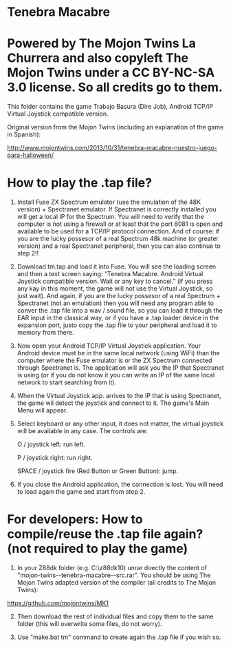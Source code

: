 # Tenebra Macabre

# Powered by The Mojon Twins La Churrera and also copyleft The Mojon Twins under a CC BY-NC-SA 3.0 license. So all credits go to them.

This folder contains the game Trabajo Basura (Dire Job), Android TCP/IP Virtual Joystick compatible version.

Original version from the Mojon Twins (including an explanation of the game in Spanish): 

http://www.mojontwins.com/2013/10/31/tenebra-macabre-nuestro-juego-para-halloween/

# How to play the .tap file?

1. Install Fuse ZX Spectrum emulator (use the emulation of the 48K version)  + Spectranet emulator. If Spectranet is correctly installed you will get a local IP for the Spectrum. You will need to verify that the computer is not using a firewall or at least that the port 8081 is open and available to be used for a TCP/IP protocol connection. And of course: if you are the lucky possesor of a real Spectrum 48k machine (or greater version) and a real Spectranet peripheral, then you can also continue to step 2!!

2. Download tm.tap and load it into Fuse. You will see the loading screen and then a text screen saying: "Tenebra Macabre. Android Virtual Joystick compatible version. Wait or any key to cancel." (if you press any kay in this moment, the game will not use the Virtual Joystick, so just wait). And again, if you are the lucky possesor of a real Spectrum + Spectranet (not an emulation) then you will need any program able to conver the .tap file into a wav / sound file, so you can load it through the EAR input in the classical way, or if you have a .tap loader device in the expansion port, justo copy the .tap file to your peripheral and load it to memory from there.

3. Now open your Android TCP/IP Virtual Joystick application. Your Android device must be in the same local network (using WiFi) than the computer where the Fuse emulator is or the ZX Spectrum connected through Spectranet is. The application will ask you the IP that Spectranet is using (or if you do not know it you can write an IP of the same local network to start searching from it).

4. When the Virtual Joystick app. arrives to the IP that is using Spectranet, the game wil detect the joystick and connect to it. The game's Main Menu will appear. 

5. Select keyboard or any other input, it does not matter, the virtual joystick will be available in any case. The controls are:

      O / joystick left: run left.

      P / joystick right: run right.

      SPACE / joystick fire (Red Button or Green Button): jump.

6. If you close the Android application, the connection is lost. You will need to load again the game and start from step 2.

# For developers: How to compile/reuse the .tap file again? (not required to play the game)

1. In your Z88dk folder (e.g. C:\z88dk10) unrar directly the content of "mojon-twins--tenebra-macabre--src.rar". You should be using The Mojon Twins adapted version of the compiler (all credits to The Mojon Twins):

https://github.com/mojontwins/MK1

2. Then download the rest of individual files and copy them to the same folder (this will overwrite some files, do not worry).

3. Use "make.bat tm" command to create again the .tap file if you wish so.


